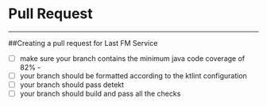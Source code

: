 # **Pull Request**

---

##Creating a pull request for Last FM Service

- [ ] make sure your branch contains the minimum java code coverage of 82% -
- [ ] your branch should be formatted according to the ktlint configuration
- [ ] your branch should pass detekt
- [ ] your branch should build and pass all the checks